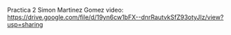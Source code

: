 Practica 2
Simon Martinez Gomez
video: https://drive.google.com/file/d/19yn6cw1bFX--dnrRautvkSfZ93otyJIz/view?usp=sharing
